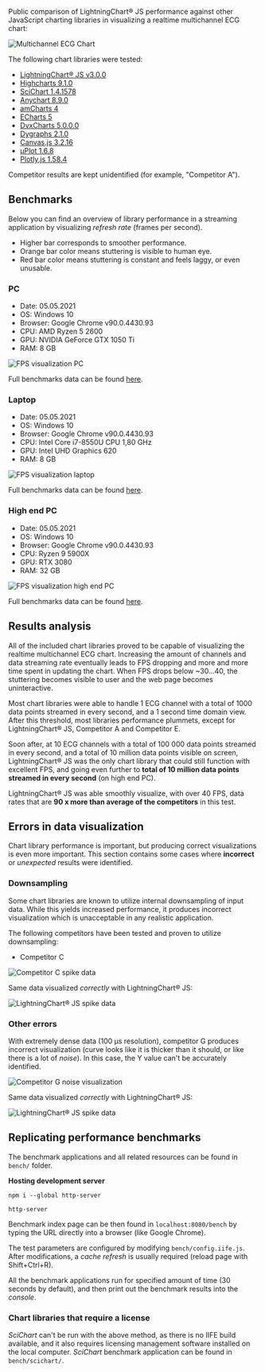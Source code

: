 Public comparison of LightningChart® JS performance against other JavaScript charting libraries in visualizing a realtime multichannel ECG chart:

![Multichannel ECG Chart](multichannel-ecg-chart.png "5 channel ECG Chart visualized with LightningChart® JS")

The following chart libraries were tested:
- [LightningChart® JS v3.0.0](https://www.arction.com/lightningchart-ultimate-sdk)
- [Highcharts 9.1.0](https://www.highcharts.com/)
- [SciChart 1.4.1578](https://www.scichart.com/javascript-chart-features/)
- [Anychart 8.9.0](https://www.anychart.com/)
- [amCharts 4](https://www.amcharts.com/)
- [ECharts 5](http://echarts.apache.org/en/index.html)
- [DvxCharts 5.0.0.0](https://www.dvxcharts.com/)
- [Dygraphs 2.1.0](https://dygraphs.com/)
- [Canvas.js 3.2.16](https://canvasjs.com/)
- [μPlot 1.6.8](https://github.com/leeoniya/uPlot)
- [Plotly.js 1.58.4](https://plotly.com/javascript/)

Competitor results are kept unidentified (for example, "Competitor A").

## Benchmarks

Below you can find an overview of library performance in a streaming application by visualizing *refresh rate* (frames per second).
- Higher bar corresponds to smoother performance.
- Orange bar color means stuttering is visible to human eye.
- Red bar color means stuttering is constant and feels laggy, or even unusable.

### PC

- Date: 05.05.2021
- OS: Windows 10
- Browser: Google Chrome v90.0.4430.93
- CPU: AMD Ryzen 5 2600
- GPU: NVIDIA GeForce GTX 1050 Ti
- RAM: 8 GB

![FPS visualization PC](fpsVisualization-pc.png "FPS visualization (PC)")

Full benchmarks data can be found [here](https://github.com/Arction/performance-comparison-multilinechart/blob/main/bench/benchmarks_pc.csv).

### Laptop

- Date: 05.05.2021
- OS: Windows 10
- Browser: Google Chrome v90.0.4430.93
- CPU: Intel Core i7-8550U CPU 1,80 GHz
- GPU: Intel UHD Graphics 620
- RAM: 8 GB

![FPS visualization laptop](fpsVisualization-laptop.png "FPS visualization (Laptop)")

Full benchmarks data can be found [here](https://github.com/Arction/performance-comparison-multilinechart/blob/main/bench/benchmarks_laptop.csv).

### High end PC

- Date: 05.05.2021
- OS: Windows 10
- Browser: Google Chrome v90.0.4430.93
- CPU: Ryzen 9 5900X
- GPU: RTX 3080
- RAM: 32 GB

![FPS visualization high end PC](fpsVisualization-high-end-pc.png "FPS visualization (High end PC)")

Full benchmarks data can be found [here](https://github.com/Arction/performance-comparison-multilinechart/blob/main/bench/benchmarks_high-end-pc.csv).

## Results analysis

All of the included chart libraries proved to be capable of visualizing the realtime multichannel ECG chart.
Increasing the amount of channels and data streaming rate eventually leads to FPS dropping and more and more time spent in updating the chart.
When FPS drops below ~30...40, the stuttering becomes visible to user and the web page becomes uninteractive.

Most chart libraries were able to handle 1 ECG channel with a total of 1000 data points streamed in every second, and a 1 second time domain view.
After this threshold, most libraries performance plummets, except for LightningChart® JS, Competitor A and Competitor E.

Soon after, at 10 ECG channels with a total of 100 000 data points streamed in every second, and a total of 10 million data points visible on screen, LightningChart® JS was the only chart library that could still function with excellent FPS, and going even further to **total of 10 million data points streamed in every second** (on high end PC).

LightningChart® JS was able smoothly visualize, with over 40 FPS, data rates that are **90 x more than average of the competitors** in this test. 

## Errors in data visualization

Chart library performance is important, but producing correct visualizations is even more important. This section contains some cases where **incorrect** or *unexpected* results were identified.

### Downsampling

Some chart libraries are known to utilize internal downsampling of input data.
While this yields increased performance, it produces incorrect visualization which is unacceptable in any realistic application.

The following competitors have been tested and proven to utilize downsampling:

- Competitor C

![Competitor C spike data](spikeData-C.png "Competitor C spike data (incorrect visualization)")

Same data visualized *correctly* with LightningChart® JS:

![LightningChart® JS spike data](spikeData-lcjs.png "LightningChart® JS spike data")

### Other errors

With extremely dense data (100 μs resolution), competitor G produces incorrect visualization (curve looks like it is thicker than it should, or like there is a lot of *noise*). In this case, the Y value can't be accurately identified.

![Competitor G noise visualization](issue0-G.png "Competitor G \"noise\" error")

Same data visualized *correctly* with LightningChart® JS:

![LightningChart® JS spike data](issue0-LCJS.png "LightningChart® JS spike data")


## Replicating performance benchmarks

The benchmark applications and all related resources can be found in `bench/` folder.

**Hosting development server**

```
npm i --global http-server

http-server
```

Benchmark index page can be then found in `localhost:8080/bench` by typing the URL directly into a browser (like Google Chrome).

The test parameters are configured by modifying `bench/config.iife.js`. After modifications, a *cache refresh* is usually required (reload page with Shift+Ctrl+R).

All the benchmark applications run for specified amount of time (30 seconds by default), and then print out the benchmark results into the *console*.

### Chart libraries that require a license

*SciChart* can't be run with the above method, as there is no IIFE build available, and it also requires licensing management software installed on the local computer. *SciChart* benchmark application can be found in `bench/scichart/`.
